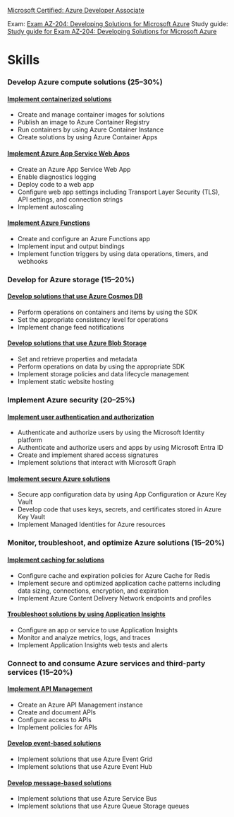 [Microsoft Certified: Azure Developer Associate](https://learn.microsoft.com/en-us/credentials/certifications/azure-developer/)

Exam: [Exam AZ-204: Developing Solutions for Microsoft Azure](https://learn.microsoft.com/en-us/credentials/certifications/exams/az-204/)
Study guide: [Study guide for Exam AZ-204: Developing Solutions for Microsoft Azure](https://learn.microsoft.com/en-gb/credentials/certifications/resources/study-guides/az-204)

# Skills
### Develop Azure compute solutions (25–30%)

#### [Implement containerized solutions](https://learn.microsoft.com/en-gb/credentials/certifications/resources/study-guides/az-204#implement-containerized-solutions)
- Create and manage container images for solutions
- Publish an image to Azure Container Registry
- Run containers by using Azure Container Instance
- Create solutions by using Azure Container Apps
#### [Implement Azure App Service Web Apps](https://learn.microsoft.com/en-gb/credentials/certifications/resources/study-guides/az-204#implement-azure-app-service-web-apps)
- Create an Azure App Service Web App
- Enable diagnostics logging
- Deploy code to a web app
- Configure web app settings including Transport Layer Security (TLS), API settings, and connection strings
- Implement autoscaling
#### [Implement Azure Functions](https://learn.microsoft.com/en-gb/credentials/certifications/resources/study-guides/az-204#implement-azure-functions)
- Create and configure an Azure Functions app
- Implement input and output bindings
- Implement function triggers by using data operations, timers, and webhooks
### Develop for Azure storage (15–20%)
#### [Develop solutions that use Azure Cosmos DB](https://learn.microsoft.com/en-gb/credentials/certifications/resources/study-guides/az-204#develop-solutions-that-use-azure-cosmos-db)
- Perform operations on containers and items by using the SDK
- Set the appropriate consistency level for operations
- Implement change feed notifications
#### [Develop solutions that use Azure Blob Storage](https://learn.microsoft.com/en-gb/credentials/certifications/resources/study-guides/az-204#develop-solutions-that-use-azure-blob-storage)
- Set and retrieve properties and metadata
- Perform operations on data by using the appropriate SDK
- Implement storage policies and data lifecycle management
- Implement static website hosting
### Implement Azure security (20–25%)
#### [Implement user authentication and authorization](https://learn.microsoft.com/en-gb/credentials/certifications/resources/study-guides/az-204#implement-user-authentication-and-authorization)
- Authenticate and authorize users by using the Microsoft Identity platform
- Authenticate and authorize users and apps by using Microsoft Entra ID
- Create and implement shared access signatures
- Implement solutions that interact with Microsoft Graph
#### [Implement secure Azure solutions](https://learn.microsoft.com/en-gb/credentials/certifications/resources/study-guides/az-204#implement-secure-azure-solutions)
- Secure app configuration data by using App Configuration or Azure Key Vault
- Develop code that uses keys, secrets, and certificates stored in Azure Key Vault
- Implement Managed Identities for Azure resources
### Monitor, troubleshoot, and optimize Azure solutions (15–20%)

#### [Implement caching for solutions](https://learn.microsoft.com/en-gb/credentials/certifications/resources/study-guides/az-204#implement-caching-for-solutions)
- Configure cache and expiration policies for Azure Cache for Redis
- Implement secure and optimized application cache patterns including data sizing, connections, encryption, and expiration
- Implement Azure Content Delivery Network endpoints and profiles
#### [Troubleshoot solutions by using Application Insights](https://learn.microsoft.com/en-gb/credentials/certifications/resources/study-guides/az-204#troubleshoot-solutions-by-using-application-insights)
- Configure an app or service to use Application Insights
- Monitor and analyze metrics, logs, and traces
- Implement Application Insights web tests and alerts
### Connect to and consume Azure services and third-party services (15–20%)
#### [Implement API Management](https://learn.microsoft.com/en-gb/credentials/certifications/resources/study-guides/az-204#implement-api-management)
- Create an Azure API Management instance
- Create and document APIs
- Configure access to APIs
- Implement policies for APIs
#### [Develop event-based solutions](https://learn.microsoft.com/en-gb/credentials/certifications/resources/study-guides/az-204#develop-event-based-solutions)
- Implement solutions that use Azure Event Grid
- Implement solutions that use Azure Event Hub
#### [Develop message-based solutions](https://learn.microsoft.com/en-gb/credentials/certifications/resources/study-guides/az-204#develop-message-based-solutions)
- Implement solutions that use Azure Service Bus
- Implement solutions that use Azure Queue Storage queues
